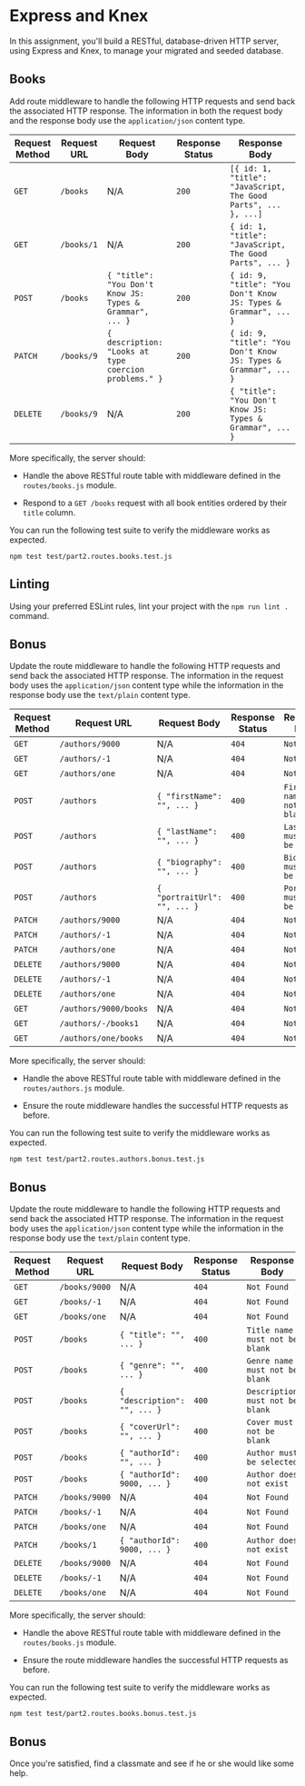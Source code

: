 # Express and Knex

In this assignment, you'll build a RESTful, database-driven HTTP server, using Express and Knex, to manage your migrated and seeded database.

## Books

Add route middleware to handle the following HTTP requests and send back the associated HTTP response. The information in both the request body and the response body use the `application/json` content type.

| Request Method | Request URL        | Request Body                                             | Response Status | Response Body                                                   |
|----------------|--------------------|----------------------------------------------------------|-----------------|-----------------------------------------------------------------|
| `GET`          | `/books`           | N/A                                                      | `200`           | `[{ id: 1, "title": "JavaScript, The Good Parts", ... }, ...]`  |
| `GET`          | `/books/1`         | N/A                                                      | `200`           | `{ id: 1, "title": "JavaScript, The Good Parts", ... }`         |
| `POST`         | `/books`           | `{ "title": "You Don't Know JS: Types & Grammar", ... }` | `200`           | `{ id: 9, "title": "You Don't Know JS: Types & Grammar", ... }` |
| `PATCH`        | `/books/9`         | `{ description: "Looks at type coercion problems." }`    | `200`           | `{ id: 9, "title": "You Don't Know JS: Types & Grammar", ... }` |
| `DELETE`       | `/books/9`         | N/A                                                      | `200`           | `{ "title": "You Don't Know JS: Types & Grammar", ... }`        |

More specifically, the server should:

- Handle the above RESTful route table with middleware defined in the `routes/books.js` module.

- Respond to a `GET /books` request with all book entities ordered by their `title` column.

You can run the following test suite to verify the middleware works as expected.

```shell
npm test test/part2.routes.books.test.js
```

## Linting

Using your preferred ESLint rules, lint your project with the `npm run lint .` command.

## Bonus

Update the route middleware to handle the following HTTP requests and send back the associated HTTP response. The information in the request body uses the `application/json` content type while the information in the response body use the `text/plain` content type.

| Request Method | Request URL           | Request Body                 | Response Status | Response Body                  |
|----------------|-----------------------|------------------------------|-----------------|--------------------------------|
| `GET`          | `/authors/9000`       | N/A                          | `404`           | `Not Found`                    |
| `GET`          | `/authors/-1`         | N/A                          | `404`           | `Not Found`                    |
| `GET`          | `/authors/one`        | N/A                          | `404`           | `Not Found`                    |
| `POST`         | `/authors`            | `{ "firstName": "", ... }`   | `400`           | `First name must not be blank` |
| `POST`         | `/authors`            | `{ "lastName": "", ... }`    | `400`           | `Last name must not be blank`  |
| `POST`         | `/authors`            | `{ "biography": "", ... }`   | `400`           | `Biography must not be blank`  |
| `POST`         | `/authors`            | `{ "portraitUrl": "", ... }` | `400`           | `Portrait must not be blank`   |
| `PATCH`        | `/authors/9000`       | N/A                          | `404`           | `Not Found`                    |
| `PATCH`        | `/authors/-1`         | N/A                          | `404`           | `Not Found`                    |
| `PATCH`        | `/authors/one`        | N/A                          | `404`           | `Not Found`                    |
| `DELETE`       | `/authors/9000`       | N/A                          | `404`           | `Not Found`                    |
| `DELETE`       | `/authors/-1`         | N/A                          | `404`           | `Not Found`                    |
| `DELETE`       | `/authors/one`        | N/A                          | `404`           | `Not Found`                    |
| `GET`          | `/authors/9000/books` | N/A                          | `404`           | `Not Found`                    |
| `GET`          | `/authors/-/books1`   | N/A                          | `404`           | `Not Found`                    |
| `GET`          | `/authors/one/books`  | N/A                          | `404`           | `Not Found`                    |

More specifically, the server should:

- Handle the above RESTful route table with middleware defined in the `routes/authors.js` module.

- Ensure the route middleware handles the successful HTTP requests as before.

You can run the following test suite to verify the middleware works as expected.

```shell
npm test test/part2.routes.authors.bonus.test.js
```

## Bonus

Update the route middleware to handle the following HTTP requests and send back the associated HTTP response. The information in the request body uses the `application/json` content type while the information in the response body use the `text/plain` content type.

| Request Method | Request URL         | Request Body                 | Response Status | Response Body                   |
|----------------|---------------------|------------------------------|-----------------|---------------------------------|
| `GET`          | `/books/9000`       | N/A                          | `404`           | `Not Found`                     |
| `GET`          | `/books/-1`         | N/A                          | `404`           | `Not Found`                     |
| `GET`          | `/books/one`        | N/A                          | `404`           | `Not Found`                     |
| `POST`         | `/books`            | `{ "title": "", ... }`       | `400`           | `Title name must not be blank`  |
| `POST`         | `/books`            | `{ "genre": "", ... }`       | `400`           | `Genre name must not be blank`  |
| `POST`         | `/books`            | `{ "description": "", ... }` | `400`           | `Description must not be blank` |
| `POST`         | `/books`            | `{ "coverUrl": "", ... }`    | `400`           | `Cover must not be blank`       |
| `POST`         | `/books`            | `{ "authorId": "", ... }`    | `400`           | `Author must be selected`       |
| `POST`         | `/books`            | `{ "authorId": 9000, ... }`  | `400`           | `Author does not exist`         |
| `PATCH`        | `/books/9000`       | N/A                          | `404`           | `Not Found`                     |
| `PATCH`        | `/books/-1`         | N/A                          | `404`           | `Not Found`                     |
| `PATCH`        | `/books/one`        | N/A                          | `404`           | `Not Found`                     |
| `PATCH`        | `/books/1`          | `{ "authorId": 9000, ... }`  | `400`           | `Author does not exist`         |
| `DELETE`       | `/books/9000`       | N/A                          | `404`           | `Not Found`                     |
| `DELETE`       | `/books/-1`         | N/A                          | `404`           | `Not Found`                     |
| `DELETE`       | `/books/one`        | N/A                          | `404`           | `Not Found`                     |

More specifically, the server should:

- Handle the above RESTful route table with middleware defined in the `routes/books.js` module.

- Ensure the route middleware handles the successful HTTP requests as before.

You can run the following test suite to verify the middleware works as expected.

```shell
npm test test/part2.routes.books.bonus.test.js
```

## Bonus

Once you're satisfied, find a classmate and see if he or she would like some help.
